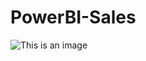 # PowerBI-Sales
![This is an image](https://app.powerbi.com/groups/me/dashboards/70cd553f-5b33-41ca-a285-45c7a3fd9c1b)
